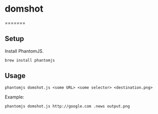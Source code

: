 # domshot
=======

## Setup
Install PhantomJS.
```
brew install phantomjs
```

## Usage
```
phantomjs domshot.js <some URL> <some selector> <destination.png>
```

Example:

```
phantomjs domshot.js http://google.com .news output.png
```